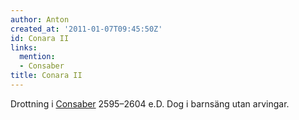 ```yaml
---
author: Anton
created_at: '2011-01-07T09:45:50Z'
id: Conara II
links:
  mention:
  - Consaber
title: Conara II
---
```


Drottning i [Consaber] 2595–2604 e.D. Dog i barnsäng utan arvingar.

  [Consaber]: Consaber

